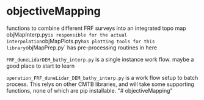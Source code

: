 # objectiveMapping
functions to combine different FRF surveys into an integrated topo map
`
`objMapInterp.py` is responsible for the actual interpolation
`objMapPlots.py` has plotting tools for this library
`objMapPrep.py` has pre-processing routines in here

`FRF_duneLidarDEM_bathy_interp.py` is a single instance work flow. maybe a good place to start to learn

`operation_FRF_duneLidar_DEM_bathy_interp.py` is a work flow setup to batch process.  This relys on other CMTB libraries, and will take some supporting functions, none of which are pip installable. 
"# objectiveMapping" 
